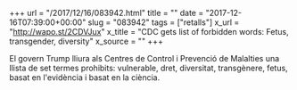 +++
url = "/2017/12/16/083942.html"
title = ""
date = "2017-12-16T07:39:00+00:00"
slug = "083942"
tags = ["retalls"]
x_url = "http://wapo.st/2CDVJux"
x_title = "CDC gets list of forbidden words: Fetus, transgender, diversity"
x_source = ""
+++


El govern Trump lliura als Centres de Control i Prevenció de Malalties una llista de set termes prohibits: vulnerable, dret, diversitat, transgènere, fetus, basat en l'evidència i basat en la ciència.

